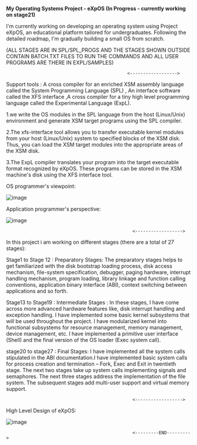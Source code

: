 **My Operating Systems Project - eXpOS (In Progress - currently working on stage21)**

I'm currently working on developing an operating system using Project eXpOS, an educational platform tailored for undergraduates. Following the detailed roadmap, I'm gradually building a small OS from scratch.

(ALL STAGES ARE IN SPL/SPL_PROGS AND THE STAGES SHOWN OUTSIDE CONTAIN BATCH.TXT FILES TO RUN THE COMMANDS AND ALL USER PROGRAMS ARE THERE IN EXPL/SAMPLES)

                                                  <------------------>

                                                                                        
Support tools : A cross compiler for an enriched XSM assembly language called the System Programming Language (SPL)  , An interface software called the XFS interface ,A cross compiler for a tiny high level programming language called the Experimental Language (ExpL).

1.we write the OS modules in the SPL language from the host (Linux/Unix) environment and generate XSM target programs using the SPL compiler.

2.The xfs-interface tool allows you to transfer executable kernel modules from your host (Linux/Unix) system to specified blocks of the XSM disk. Thus, you can load the XSM target modules into the appropriate areas of the XSM disk.

3.The ExpL compiler translates your program into the target executable format recognized by eXpOS. These programs can be stored in the XSM machine's disk using the XFS interface tool.

OS programmer's viewpoint:

  ![image](https://github.com/find-me1/myexpos_os/assets/136995186/3ab90c24-3244-4271-b9dd-a505184bda62)


Application programmer's perspective:

  ![image](https://github.com/find-me1/myexpos_os/assets/136995186/9006a904-a104-449a-9cf5-93b41b6853cb)

                                                    <------------------>
                                                                                         
In this project i am working on different stages (there are a total of 27 stages):

Stage1 to Stage 12 : Preparatory Stages:  The preparatory stages helps to get familiarized with the disk bootstrap loading process, disk access mechanism, file-system specification, debugger, paging hardware, interrupt handling mechanism, program loading, library linkage and function calling conventions, application binary interface (ABI), context switching between applications and so forth.

Stage13 to Stage19 : Intermediate Stages : In these stages, I have come across more advanced hardware features like, disk interrupt handling and exception handling. I have implemented some basic kernel subsystems that will be used throughout the project. I have modularized kernel into functional subsystems for resource management, memory management, device management, etc. I have implemented a primitive user interface (Shell) and the final version of the OS loader (Exec system call).

stage20 to stage27 : Final Stages: I have implemented all the system calls stipulated in the ABI documentation.I have implemented basic system calls for process creation and termination – Fork, Exec and Exit in twentieth stage. The next two stages take up system calls implementing signals and semaphores. The next three stages address the implementation of the file system. The subsequent stages add multi-user support and virtual memory support.

                                                    <------------------>
High Level Design of eXpOS:

  ![image](https://github.com/find-me1/myexpos_os/assets/136995186/d2375e92-5cde-4065-ad21-323a5d5ebe1a)


                                                    <---------END--------->
